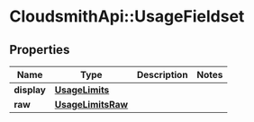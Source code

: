 # CloudsmithApi::UsageFieldset

## Properties
Name | Type | Description | Notes
------------ | ------------- | ------------- | -------------
**display** | [**UsageLimits**](UsageLimits.md) |  | 
**raw** | [**UsageLimitsRaw**](UsageLimitsRaw.md) |  | 


